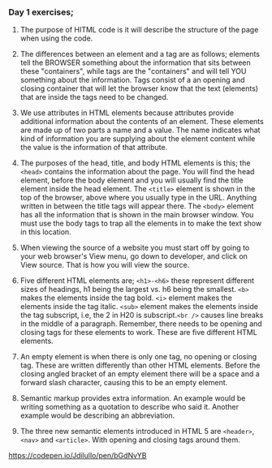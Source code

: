 
### Day 1 exercises;

1. The purpose of HITML code is it will describe the structure of the page when using the code.

2. The differences between an element and a tag are as follows; elements tell the BROWSER something about the information that sits between these "containers", while tags are the "containers" and will tell YOU something about the information. Tags consist of a an opening and closing container that will let the browser know that the text (elements) that are inside the tags need to be changed.

3. We use attributes in HTML elements because attributes provide additional information about the contents of an element. These elements are made up of two parts a name and a value. The name indicates what kind of information you are supplying about the element content while the value is the information of that attribute.

4. The purposes of the head, title, and body HTML elements is this; the ``<head>`` contains the information about the page. You will find the head element, before the body element and you will usually find the title element inside the head element. The ``<title>`` element is shown in the top of the browser, above where you usually type in the URL. Anything written in between the title tags will appear there. The ``<body>`` element has all the information that is shown in the main browser window. You must use the body tags to trap all the elements in to make the text show in this location.

5. When viewing the source of a website you must start off by going to your web browser's View menu, go down to developer, and click on View source. That is how you will view the source.

6. Five different HTML elements are; ``<h1>-<h6>`` these represent different sizes of headings, h1 being the largest vs. h6 being the smallest. ``<b>`` makes the elements inside the tag bold. ``<i>`` element makes the elements inside the tag italic. ``<sub>`` element makes the elements inside the tag subscript, i.e, the 2 in H20 is subscript.``<br />`` causes line breaks in the middle of a paragraph. Remember, there needs to be opening and closing tags for these elements to work. These are five different HTML elements.

7. An empty element is when there is only one tag, no opening or closing tag. These are written differently than other HTML elements. Before the closing angled bracket of an empty element there will be a space and a forward slash character, causing this to be an empty element.

8. Semantic markup provides extra information. An example would be writing something as a quotation to describe who said it. Another example would be describing an abbreviation.

9. The three new semantic elements introduced in HTML 5 are ``<header>``, ``<nav>`` and ``<article>``. With opening and closing tags around them.

https://codepen.io/Jdilullo/pen/bGdNvYB
